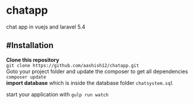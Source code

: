 # chatapp
chat app in vuejs and laravel 5.4

#Installation
---

**Clone this repository**
<br> 
`git clone https://github.com/aashish12/chatapp.git`
<br>
Goto your project folder and update the composer to get all dependencies
`composer update`
<br>
**import database** which is inside the database folder `chatsystem.sql`

start your application with
`gulp run watch`


